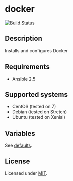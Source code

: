 # docker

[![Build Status](https://travis-ci.org/krzysztof-magosa/ansible-role-docker.svg?branch=master)](https://travis-ci.org/krzysztof-magosa/ansible-role-docker)

## Description
Installs and configures Docker

## Requirements
* Ansible 2.5

## Supported systems
* CentOS (tested on 7)
* Debian (tested on Stretch)
* Ubuntu (tested on Xenial)

## Variables
See [defaults](defaults/main.yml).

## License
Licensed under [MIT](LICENSE.txt).
